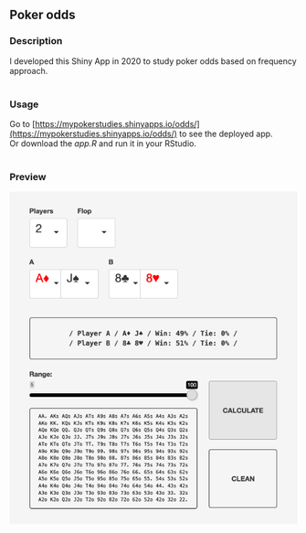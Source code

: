 ## Poker odds  

### Description
I developed this Shiny App in 2020 to study poker odds based on frequency approach.  
<br>  
### Usage
Go to [https://mypokerstudies.shinyapps.io/odds/](https://mypokerstudies.shinyapps.io/odds/) to see the deployed app.  
Or download the _app.R_ and run it in your RStudio.  
<br>
### Preview
![](https://github.com/murilogmamaral/odds/blob/main/img.png?raw=true)

